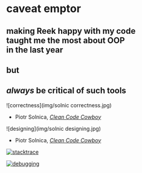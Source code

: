# caveat emptor

## making <span class="reek">Reek</span> happy with my code<br />taught me the most about OOP<br />in the last year
<!-- .element: class="fragment" -->

## but
<!-- .element: class="fragment" -->

## _always_ be critical of such tools
<!-- .element: class="fragment" -->


![correctness](img/solnic correctness.jpg)
<!-- .element: style="width: 80%" -->

* Piotr Solnica, [_Clean Code Cowboy_](https://speakerdeck.com/solnic/clean-code-cowboy)


![designing](img/solnic designing.jpg)
<!-- .element: style="width: 80%" -->

* Piotr Solnica, [_Clean Code Cowboy_](https://speakerdeck.com/solnic/clean-code-cowboy)


[![stacktrace](img/stacktrace.png)](https://twitter.com/therealadam/status/13338687140003841)


[![debugging](img/debugging.png)](https://twitter.com/fortes/status/399339918213652480)
